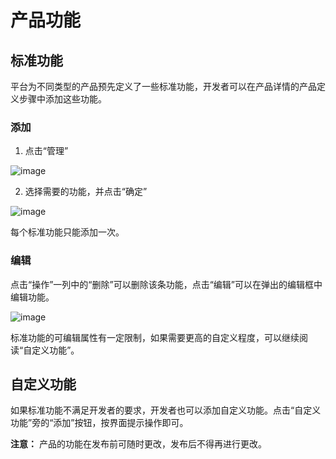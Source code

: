 # 产品功能

## 标准功能

平台为不同类型的产品预先定义了一些标准功能，开发者可以在产品详情的产品定义步骤中添加这些功能。

### 添加

1. 点击“管理”

![image](/res/product/std_func_area.png)

2. 选择需要的功能，并点击“确定”

![image](/res/product/std_func_manager.png)

每个标准功能只能添加一次。

### 编辑

点击“操作”一列中的“删除”可以删除该条功能，点击“编辑”可以在弹出的编辑框中编辑功能。

![image](/res/product/func_editor.png)

标准功能的可编辑属性有一定限制，如果需要更高的自定义程度，可以继续阅读“自定义功能”。

## 自定义功能

如果标准功能不满足开发者的要求，开发者也可以添加自定义功能。点击“自定义功能”旁的“添加”按钮，按界面提示操作即可。

**注意：** 产品的功能在发布前可随时更改，发布后不得再进行更改。

